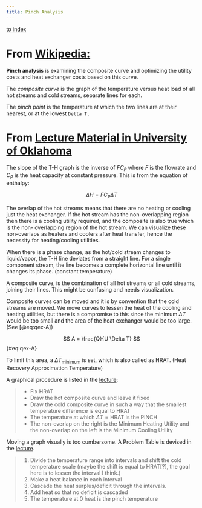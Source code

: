 ```yaml
---
title: Pinch Analysis
---
```

[to index](index.html)

# From [Wikipedia:][1]

**Pinch analysis** is examining the composite curve and optimizing the utility
costs and heat exchanger costs based on this curve.

The *composite curve* is the graph of the temperature versus heat load of all
hot streams and cold streams, separate lines for each.

The *pinch point* is the temperature at which the two lines are at their
nearest, or at the lowest `Delta T.`


# From [Lecture Material in University of Oklahoma][2]

The slope of the T-H graph is the inverse of $F C_P$ where $F$ is the flowrate
and $C_P$ is the heat capacity at constant pressure. This is from the equation
of enthalpy:

$$ \Delta H = F C_P \Delta T $$

The overlap of the hot streams means that there are no heating or cooling just
the heat exchanger. If the hot stream has the non-overlapping region then there
is a cooling utility required, and the composite is also true which is the non-
overlapping region of the hot stream. We can visualize these non-overlaps as
heaters and coolers after heat transfer, hence the necessity for
heating/cooling utilities. 

When there is a phase change, as the hot/cold stream changes to liquid/vapor,
the T-H line deviates from a straight line. For a single component stream, the
line becomes a complete horizontal line until it changes its phase. (constant
temperature) 

A composite curve, is the combination of all hot streams or all cold streams,
joining their lines. This might be confusing and needs visualization.

Composite curves can be moved and it is by convention that the cold streams are
moved. We move curves to lessen the heat of the cooling and heating utilities,
but there is a compromise to this since the minimum $\Delta T$ would be too small
and the area of the heat exchanger would be too large. (See [@eq:qex-A])

$$ A = \frac{Q}{U \Delta T} $$ {#eq:qex-A}

To limit this area, a $\Delta T_{\text{minimum}}$ is set, which is also called as
HRAT. (Heat Recovery Approximation Temperature)

A graphical procedure is listed in the [lecture][2]:

> - Fix HRAT
> - Draw the hot composite curve and leave it fixed
> - Draw the cold composite curve in such a way that the smallest temperature
> difference is equal to HRAT
> - The temperature at which $\Delta T = \text{HRAT}$ is the PINCH
> - The non-overlap on the right is the Minimum Heating Utility and the
> non-overlap on the left is the Minimum Cooling Utility

Moving a graph visually is too cumbersome. A Problem Table is devised in the [lecture][2].

> 1. Divide the temperature range into intervals and shift the cold temperature scale
> (maybe the shift is equal to HRAT[?], the goal here is to lessen the interval I think.)
> 2. Make a heat balance in each interval
> 3. Cascade the heat surplus/deficit through the intervals.
> 4. Add heat so that no deficit is cascaded
> 5. The temperature at 0 heat is the pinch temperature

[1]: https://en.wikipedia.org/wiki/Pinch_analysis
[2]: https://www.ou.edu/class/che-design/che5480-13/PINCH%20ANALYSIS%20Part%201-%20Pinch%20and%20Minimum%20Utility%20Usage.pdf
